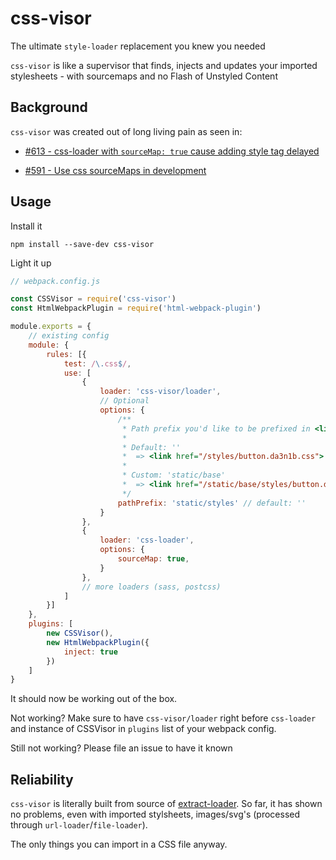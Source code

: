 # css-visor

The ultimate `style-loader` replacement you knew you needed

`css-visor` is like a supervisor that finds, injects and updates your imported stylesheets - with sourcemaps and no Flash of Unstyled Content

## Background
`css-visor` was created out of long living pain as seen in:

 - [#613 - css-loader with `sourceMap: true` cause adding style tag delayed](https://github.com/webpack-contrib/css-loader/issues/613)

 - [#591 - Use css sourceMaps in development](https://github.com/facebookincubator/create-react-app/pull/591#issuecomment-247807916)

## Usage

Install it

`npm install --save-dev css-visor`

Light it up

```javascript
// webpack.config.js

const CSSVisor = require('css-visor')
const HtmlWebpackPlugin = require('html-webpack-plugin')

module.exports = {
    // existing config
    module: {
        rules: [{
            test: /\.css$/,
            use: [
                {
                    loader: 'css-visor/loader',
                    // Optional
                    options: {
                        /**
                         * Path prefix you'd like to be prefixed in <link> tag
                         * 
                         * Default: ''
                         *  => <link href="/styles/button.da3n1b.css">
                         * 
                         * Custom: 'static/base'
                         *  => <link href="/static/base/styles/button.da3n1b.css">
                         */
                        pathPrefix: 'static/styles' // default: ''
                    }
                },
                {
                    loader: 'css-loader',
                    options: {
                        sourceMap: true,
                    }
                },
                // more loaders (sass, postcss)
            ]
        }]
    },
    plugins: [
        new CSSVisor(),
        new HtmlWebpackPlugin({
            inject: true
        })
    ]
}
```
It should now be working out of the box.

Not working? Make sure to have `css-visor/loader` right before `css-loader` and instance of CSSVisor in `plugins` list of your webpack config.

Still not working? Please file an issue to have it known

## Reliability
`css-visor` is literally built from source of [extract-loader](https://github.com/peerigon/extract-loader). So far, it has shown no problems, even with imported stylsheets, images/svg's (processed through `url-loader`/`file-loader`). 

The only things you can import in a CSS file anyway.

